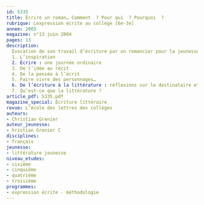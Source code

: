 ```yaml
---
id: 5335
title: Écrire un roman… Comment  ? Pour qui  ? Pourquoi  ?
rubrique: Lexpression écrite au collège [6e-3e]
annee: 2003
magazine: n°13 juin 2004
pages: 13
description: 
  Évocation de son travail d’écriture par un romancier pour la jeunesse…
  1. L’inspiration
  2. Écrire : une journée ordinaire
  3. De l’idée au récit
  4. De la pensée à l’écrit
  5. Faire vivre des personnages…
  6. De l’écriture à la littérature : réflexions sur le destinataire et sur l’écho qu’il reçoit
  7. Qu’est-ce que la littérature ?
article_pdf: 5335.pdf
magazine_special: Écriture littéraire
revue: L’école des lettres des collèges
auteurs:
- Christian Grenier
auteur_jeunesse:
- hristian Grenier C
disciplines:
- français
jeunesse:
- littérature jeunesse
niveau_etudes:
- sixième
- cinquième
- quatrième
- troisième
programmes:
- expression écrite - méthodologie
---
```

